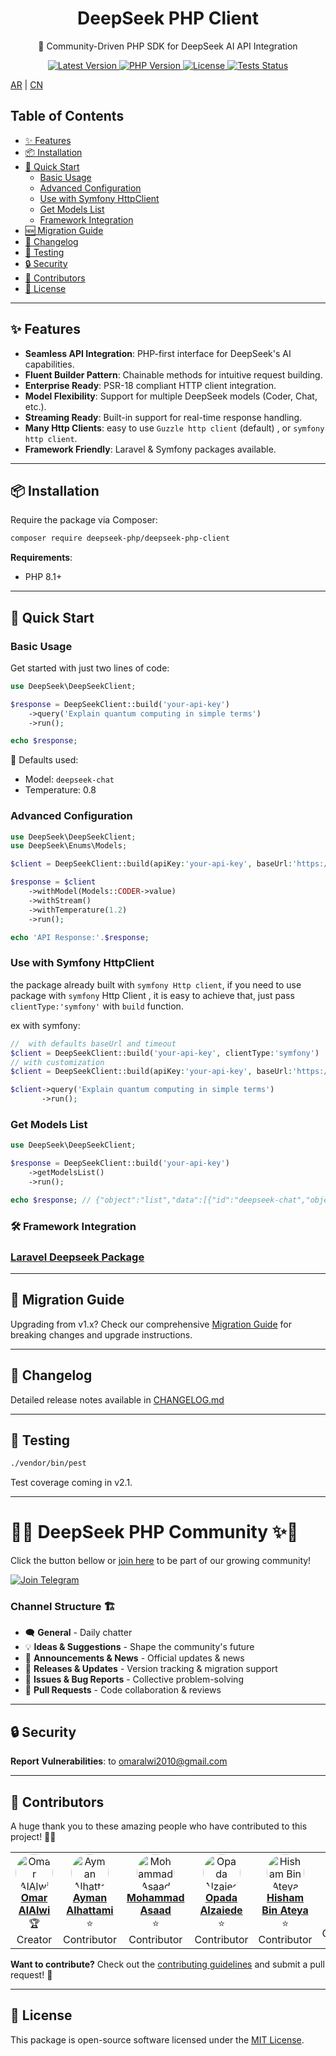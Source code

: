 <p align="center">
  <h1 align="center">DeepSeek PHP Client</h1>
  <p align="center">🚀 Community-Driven PHP SDK for DeepSeek AI API Integration</p>
  
  <p align="center">
    <a href="https://packagist.org/packages/deepseek-php/deepseek-php-client">
      <img src="https://img.shields.io/packagist/v/deepseek-php/deepseek-php-client" alt="Latest Version">
    </a>
    <a href="https://php.net">
      <img src="https://img.shields.io/badge/PHP-8.1%2B-blue" alt="PHP Version">
    </a>
    <a href="LICENSE.md">
      <img src="https://img.shields.io/badge/license-MIT-brightgreen" alt="License">
    </a>
    <a href="https://github.com/deepseek-php/deepseek-php-client/actions">
      <img src="https://img.shields.io/github/actions/workflow/status/deepseek-php/deepseek-php-client/tests.yml" alt="Tests Status">
    </a>
  </p>

[AR](README-AR.md) | [CN](README-CN.md)

</p>

## Table of Contents
- [✨ Features](#-features)
- [📦 Installation](#-installation)
- [🚀 Quick Start](#-quick-start)
  - [Basic Usage](#basic-usage)
  - [Advanced Configuration](#advanced-configuration)
  - [Use with Symfony HttpClient](#use-with-symfony-httpclient)
  - [Get Models List](#get-models-list)
  - [Framework Integration](#-framework-integration)
- [🆕 Migration Guide](#-migration-guide)
- [📝 Changelog](#-changelog)
- [🧪 Testing](#-testing)
- [🔒 Security](#-security)
- [🤝 Contributors](#-contributors)
- [📄 License](#-license)

---

## ✨ Features

- **Seamless API Integration**: PHP-first interface for DeepSeek's AI capabilities.
- **Fluent Builder Pattern**: Chainable methods for intuitive request building.
- **Enterprise Ready**: PSR-18 compliant HTTP client integration.
- **Model Flexibility**: Support for multiple DeepSeek models (Coder, Chat, etc.).
- **Streaming Ready**: Built-in support for real-time response handling.
- **Many Http Clients**: easy to use `Guzzle http client` (default) , or `symfony http client`.
- **Framework Friendly**: Laravel & Symfony packages available.

---

## 📦 Installation

Require the package via Composer:

```bash
composer require deepseek-php/deepseek-php-client
```

**Requirements**:
- PHP 8.1+

---

## 🚀 Quick Start

### Basic Usage

Get started with just two lines of code:

```php
use DeepSeek\DeepSeekClient;

$response = DeepSeekClient::build('your-api-key')
    ->query('Explain quantum computing in simple terms')
    ->run();

echo $response;
```

📌 Defaults used:
- Model: `deepseek-chat`
- Temperature: 0.8

### Advanced Configuration

```php
use DeepSeek\DeepSeekClient;
use DeepSeek\Enums\Models;

$client = DeepSeekClient::build(apiKey:'your-api-key', baseUrl:'https://api.deepseek.com/v3', timeout:30, clientType:'guzzle');

$response = $client
    ->withModel(Models::CODER->value)
    ->withStream()
    ->withTemperature(1.2)
    ->run();

echo 'API Response:'.$response;
```

### Use with Symfony HttpClient
the package already built with `symfony Http client`,  if you need to use package with `symfony` Http Client , it is easy to achieve that, just pass `clientType:'symfony'` with `build` function.
 
ex with symfony:

```php
//  with defaults baseUrl and timeout
$client = DeepSeekClient::build('your-api-key', clientType:'symfony')
// with customization
$client = DeepSeekClient::build(apiKey:'your-api-key', baseUrl:'https://api.deepseek.com/v3', timeout:30, 'symfony');

$client->query('Explain quantum computing in simple terms')
       ->run();
```

### Get Models List

```php
use DeepSeek\DeepSeekClient;

$response = DeepSeekClient::build('your-api-key')
    ->getModelsList()
    ->run();

echo $response; // {"object":"list","data":[{"id":"deepseek-chat","object":"model","owned_by":"deepseek"},{"id":"deepseek-reasoner","object":"model","owned_by":"deepseek"}]}
```

### 🛠 Framework Integration

### [Laravel Deepseek Package](https://github.com/deepseek-php/deepseek-laravel)

---

## 🚧 Migration Guide

Upgrading from v1.x? Check our comprehensive [Migration Guide](MIGRATION.md) for breaking changes and upgrade instructions.

---

## 📝 Changelog

Detailed release notes available in [CHANGELOG.md](CHANGELOG.md)

---

## 🧪 Testing

```bash
./vendor/bin/pest
```

Test coverage coming in v2.1.

---
<div>

# 🐘✨ **DeepSeek PHP Community** ✨🐘

Click the button bellow or [join here](https://t.me/deepseek_php_community) to be part of our growing community!

[![Join Telegram](https://img.shields.io/badge/Join-Telegram-blue?style=for-the-badge&logo=telegram)](https://t.me/deepseek_php_community)


### **Channel Structure** 🏗️
- 🗨️ **General** - Daily chatter
- 💡 **Ideas & Suggestions** - Shape the community's future
- 📢 **Announcements & News** - Official updates & news
- 🚀 **Releases & Updates** - Version tracking & migration support
- 🐞 **Issues & Bug Reports** - Collective problem-solving
- 🤝 **Pull Requests** - Code collaboration & reviews

</div>

---

## 🔒 Security

**Report Vulnerabilities**: to [omaralwi2010@gmail.com](mailto:omaralwi2010@gmail.com)   

---

## 🤝  Contributors

A huge thank you to these amazing people who have contributed to this project! 🎉💖

<table>
  <tr>
    <td align="center">
      <a href="https://github.com/omaralalwi">
        <img src="https://avatars.githubusercontent.com/u/25439498?v=4" width="60px;" style="border-radius:50%;" alt="Omar AlAlwi"/>
        <br />
        <b>Omar AlAlwi</b>
      </a>
      <br />
      🏆 Creator
    </td>
    <td align="center">
      <a href="https://github.com/aymanalhattami">
        <img src="https://avatars.githubusercontent.com/u/34315778?v=4" width="60px;" style="border-radius:50%;" alt="Ayman Alhattami"/>
        <br />
        <b>Ayman Alhattami</b>
      </a>
      <br />
      ⭐ Contributor
    </td>
    <td align="center">
      <a href="https://github.com/moassaad">
        <img src="https://avatars.githubusercontent.com/u/155223476?v=4" width="60px;" style="border-radius:50%;" alt="Mohammad Asaad"/>
        <br />
        <b>Mohammad Asaad</b>
      </a>
      <br />
      ⭐ Contributor
    </td>
    <td align="center">
      <a href="https://github.com/OpadaAlzaiede">
        <img src="https://avatars.githubusercontent.com/u/48367429?v=4" width="60px;" style="border-radius:50%;" alt="Opada Alzaiede"/>
        <br />
        <b>Opada Alzaiede</b>
      </a>
      <br />
      ⭐ Contributor
    </td>
    <td align="center">
      <a href="https://github.com/hishamco">
        <img src="https://avatars.githubusercontent.com/u/3237266?v=4" width="60px;" style="border-radius:50%;" alt="Hisham Bin Ateya"/>
        <br />
        <b>Hisham Bin Ateya</b>
      </a>
      <br />
      ⭐ Contributor
    </td>
    <td align="center">
      <a href="https://github.com/VinchanGit">
        <img src="https://avatars.githubusercontent.com/u/38177046?v=4" width="60px;" style="border-radius:50%;" alt="Vinchan"/>
        <br />
        <b>Vinchan</b>
      </a>
      <br />
      ⭐ Contributor
    </td>
  </tr>
</table>

**Want to contribute?** Check out the [contributing guidelines](./CONTRIBUTING.md) and submit a pull request! 🚀

---

## 📄 License

This package is open-source software licensed under the [MIT License](LICENSE.md).
